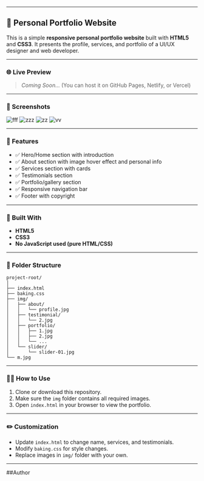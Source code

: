 
---

## 📁 Personal Portfolio Website

This is a simple **responsive personal portfolio website** built with **HTML5** and **CSS3**. It presents the profile, services, and portfolio of a UI/UX designer and web developer.

---

### 🌐 Live Preview

> *Coming Soon...* (You can host it on GitHub Pages, Netlify, or Vercel)

---

### 📸 Screenshots

![fff](https://github.com/user-attachments/assets/d5aabe84-a208-4312-b3d2-84aa75f83880)
![zzz](https://github.com/user-attachments/assets/ab181173-4151-438b-be01-44b70e0cfdbb)
![zz](https://github.com/user-attachments/assets/0e5c39d8-5284-4c62-85a1-40fa1a53b013)
![vv](https://github.com/user-attachments/assets/a0644995-3fcf-46d4-b9af-e1a9039efcf3)

---

### 📌 Features

* ✅ Hero/Home section with introduction
* ✅ About section with image hover effect and personal info
* ✅ Services section with cards
* ✅ Testimonials section
* ✅ Portfolio/gallery section
* ✅ Responsive navigation bar
* ✅ Footer with copyright

---

### 🧱 Built With

* **HTML5**
* **CSS3**
* **No JavaScript used (pure HTML/CSS)**

---

### 📂 Folder Structure

```
project-root/
│
├── index.html
├── baking.css
├── img/
│   ├── about/
│   │   └── profile.jpg
│   ├── testimonial/
│   │   └── 2.jpg
│   ├── portfolio/
│   │   ├── 1.jpg
│   │   ├── 2.jpg
│   │   └── ...
│   └── slider/
│       └── slider-01.jpg
└── m.jpg
```

---

### 🧑‍💻 How to Use

1. Clone or download this repository.
2. Make sure the `img` folder contains all required images.
3. Open `index.html` in your browser to view the portfolio.

---

### ✏️ Customization

* Update `index.html` to change name, services, and testimonials.
* Modify `baking.css` for style changes.
* Replace images in `img/` folder with your own.

---
##Author



